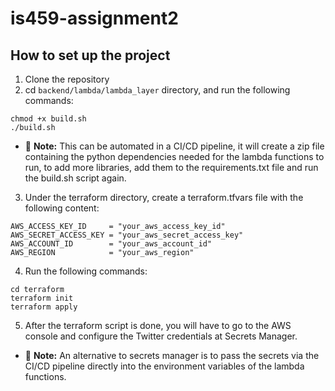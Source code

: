 # is459-assignment2


## How to set up the project

1. Clone the repository
2. cd `backend/lambda/lambda_layer` directory, and run the following commands:

```
chmod +x build.sh
./build.sh
```
- :memo: **Note:** This can be automated in a CI/CD pipeline, it will create a zip file containing the python dependencies needed for the lambda functions to run, to add more libraries, add them to the requirements.txt file and run the build.sh script again.

3. Under the terraform directory, create a terraform.tfvars file with the following content:

```
AWS_ACCESS_KEY_ID     = "your_aws_access_key_id"
AWS_SECRET_ACCESS_KEY = "your_aws_secret_access_key"
AWS_ACCOUNT_ID        = "your_aws_account_id"
AWS_REGION            = "your_aws_region"
```

4. Run the following commands:

```
cd terraform
terraform init
terraform apply
```

5. After the terraform script is done, you will have to go to the AWS console and configure the Twitter credentials at Secrets Manager.
- :memo: **Note:** An alternative to secrets manager is to pass the secrets via the CI/CD pipeline directly into the environment variables of the lambda functions.

